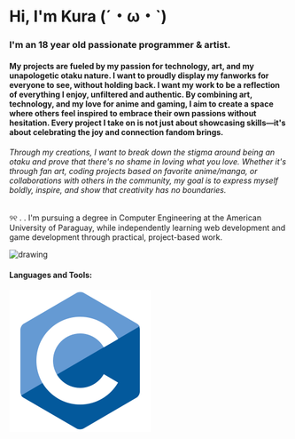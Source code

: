 <h1 align="justified">Hi, I'm Kura (´・ω・`)</h1> 
<h3 align="justified">I'm an 18 year old passionate programmer & artist. </h3>
<h4 align="justified">My projects are fueled by my passion for technology, art, and my unapologetic otaku nature. I want to proudly display my fanworks for everyone to see, without holding back. I want my work to be a reflection of everything I enjoy, unfiltered and authentic. By combining art, technology, and my love for anime and gaming, I aim to create a space where others feel inspired to embrace their own passions without hesitation. Every project I take on is not just about showcasing skills—it's about celebrating the joy and connection fandom brings.</h4>
<h6 align="justified">Through my creations, I want to break down the stigma around being an otaku and prove that there's no shame in loving what you love. Whether it's through fan art, coding projects based on favorite anime/manga, or collaborations with others in the community, my goal is to express myself boldly, inspire, and show that creativity has no boundaries.</h6>

୨୧ . . I'm pursuing a degree in Computer Engineering at the American University of Paraguay, while independently learning web development and game development through practical, project-based work.

<img src="https://i.imgur.com/NgthF9Y.jpeg" alt="drawing" width="400"/>


<h4 align="left">Languages and Tools:</h4>
<p align="left"> <a href="https://www.cprogramming.com/" target="_blank" rel="noreferrer"> <img src="https://raw.githubusercontent.com/devicons/devicon/master/icons/c/c-original.svg" 
